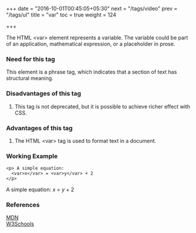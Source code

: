 +++
date = "2016-10-01T00:45:05+05:30"
next = "/tags/video"
prev = "/tags/ul"
title = "var"
toc = true
weight = 124

+++

The HTML <span class='tag-span'>&lt;var&gt;</span> element represents a variable. The variable could be part of an application, mathematical expression, or a placeholder in prose.

<h3>Need for this tag</h3>

This element is a phrase tag, which indicates that a section of text has structural meaning.

<h3>Disadvantages of this tag</h3>
<ol>
  <li>This tag is not deprecated, but it is possible to achieve richer effect with CSS.</li>
</ol>

<h3>Advantages of this tag</h3>
<ol>
  <li>The HTML <span class='tag-span'>&lt;var&gt;</span> tag is used to format text in a document.</li>
</ol>


<h3>Working Example</h3>

    <p> A simple equation:
      <var>x</var> = <var>y</var> + 2
    </p>

<p> A simple equation:
  <var>x</var> = <var>y</var> + 2
</p>

<h3>References</h3>

[MDN](https://developer.mozilla.org/en/docs/Web/HTML/Element/var)
<br>
[W3Schools](http://www.w3schools.com/tags/tag_var.asp)
